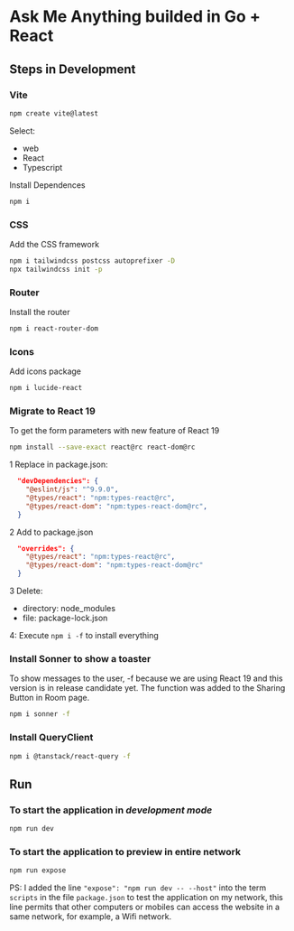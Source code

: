 # Ask Me Anything builded in Go + React

## Steps in Development

### Vite

```sh
npm create vite@latest
```

Select:

- web
- React
- Typescript

Install Dependences

```sh
npm i
```

### CSS

Add the CSS framework

```sh
npm i tailwindcss postcss autoprefixer -D
npx tailwindcss init -p
```

### Router

Install the router

```sh
npm i react-router-dom
```

### Icons

Add icons package

```sh
npm i lucide-react
```

### Migrate to React 19

To get the form parameters with new feature of React 19

```sh
npm install --save-exact react@rc react-dom@rc
```

1 Replace in package.json:

```json
  "devDependencies": {
    "@eslint/js": "^9.9.0",
    "@types/react": "npm:types-react@rc",
    "@types/react-dom": "npm:types-react-dom@rc",
  }
```

2 Add to package.json

```json
  "overrides": {
    "@types/react": "npm:types-react@rc",
    "@types/react-dom": "npm:types-react-dom@rc"
  }
```

3 Delete:

- directory: node_modules
- file: package-lock.json

4: Execute `npm i -f` to install everything

### Install Sonner to show a toaster

To show messages to the user, -f because we are using React 19 and this version is in release candidate yet. The function was added to the Sharing Button in Room page.

```sh
npm i sonner -f
```

### Install QueryClient

```sh
npm i @tanstack/react-query -f
```

## Run

### To start the application in _development mode_

```sh
npm run dev
```

### To start the application to preview in entire network

```sh
npm run expose
```

PS: I added the line `"expose": "npm run dev -- --host"` into the term `scripts` in the file `package.json` to test the application on my network, this line permits that other computers or mobiles can access the website in a same network, for example, a Wifi network.
